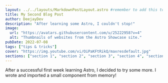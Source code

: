 ```yaml
---
layout: ../../layouts/MarkdownPostLayout.astro #remember to add this to the other pages
title: My Second Blog Post
author: DeejayDev
description: "After learning some Astro, I couldn't stop!"
image:
  url: "https://avatars.githubusercontent.com/u/25222958?v=4"
  alt: "Thumbnails of websites from the Astro Showcase site."
pubDate: 2022-07-08
tags: ["tips & tricks"]
cover: "https://img.youtube.com/vi/OiPaKFtRikQ/maxresdefault.jpg"
sections: ["section 1", "section 2", "section 3", "section 4", "section 5"]
---
```


After a successful first week learning Astro, I decided to try some more. I wrote and imported a small component from memory!
